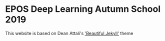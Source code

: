 
# EPOS Deep Learning Autumn School 2019

This website is based on Dean Attali's ['Beautiful Jekyll'](https://github.com/daattali/beautiful-jekyll) theme
